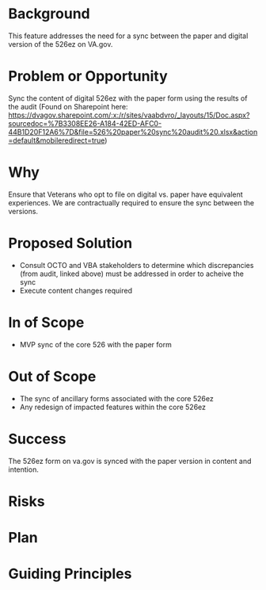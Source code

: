 # Background

This feature addresses the need for a sync between the paper and digital version of the 526ez on VA.gov.

# Problem or Opportunity
Sync the content of digital 526ez with the paper form using the results of the audit (Found on Sharepoint here: https://dvagov.sharepoint.com/:x:/r/sites/vaabdvro/_layouts/15/Doc.aspx?sourcedoc=%7B3308EE26-A184-42ED-AFC0-44B1D20F12A6%7D&file=526%20paper%20sync%20audit%20.xlsx&action=default&mobileredirect=true)

# Why

Ensure that Veterans who opt to file on digital vs. paper have equivalent experiences. We are contractually required to ensure the sync between the versions.

# Proposed Solution

- Consult OCTO and VBA stakeholders to determine which discrepancies (from audit, linked above) must be addressed in order to acheive the sync
- Execute content changes required 

# In of Scope

- MVP sync of the core 526 with the paper form
  
# Out of Scope

- The sync of ancillary forms associated with the core 526ez
- Any redesign of impacted features within the core 526ez

# Success

The 526ez form on va.gov is synced with the paper version in content and intention.

# Risks

# Plan

# Guiding Principles
